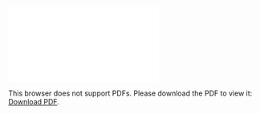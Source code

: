<object data="christ-in-song/CIS1908pdfs/915.pdf" type="application/pdf" width="100%" height="1024px">
    <embed src="christ-in-song/CIS1908pdfs/915.pdf">
        <p>This browser does not support PDFs. Please download the PDF to view it: <a href="christ-in-song/CIS1908pdfs/915.pdf">Download PDF</a>.</p>
    </embed>
</object>
